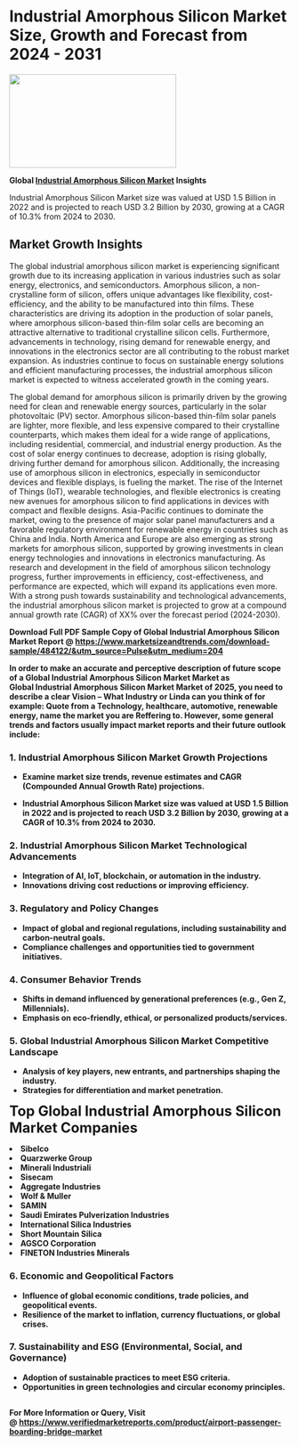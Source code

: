 <H1>Industrial Amorphous Silicon Market Size, Growth and Forecast from 2024 - 2031</H1><img class="aligncenter size-medium wp-image-584254" src="https://thirdeyenews.in/wp-content/uploads/2024/09/Global-Market-Research-300x168.jpeg" alt="" width="300" height="168" /><p><strong>Global&nbsp;<a href="https://www.marketsizeandtrends.com/download-sample/484122/&amp;utm_source=Pulse&amp;utm_medium=204">Industrial Amorphous Silicon Market</a> Insights</strong></p><p>Industrial Amorphous Silicon Market size was valued at USD 1.5 Billion in 2022 and is projected to reach USD 3.2 Billion by 2030, growing at a CAGR of 10.3% from 2024 to 2030.</p><p><h2>Market Growth Insights</h2> <p>The global industrial amorphous silicon market is experiencing significant growth due to its increasing application in various industries such as solar energy, electronics, and semiconductors. Amorphous silicon, a non-crystalline form of silicon, offers unique advantages like flexibility, cost-efficiency, and the ability to be manufactured into thin films. These characteristics are driving its adoption in the production of solar panels, where amorphous silicon-based thin-film solar cells are becoming an attractive alternative to traditional crystalline silicon cells. Furthermore, advancements in technology, rising demand for renewable energy, and innovations in the electronics sector are all contributing to the robust market expansion. As industries continue to focus on sustainable energy solutions and efficient manufacturing processes, the industrial amorphous silicon market is expected to witness accelerated growth in the coming years. </p> <p><strong></strong></p> <p>The global demand for amorphous silicon is primarily driven by the growing need for clean and renewable energy sources, particularly in the solar photovoltaic (PV) sector. Amorphous silicon-based thin-film solar panels are lighter, more flexible, and less expensive compared to their crystalline counterparts, which makes them ideal for a wide range of applications, including residential, commercial, and industrial energy production. As the cost of solar energy continues to decrease, adoption is rising globally, driving further demand for amorphous silicon. Additionally, the increasing use of amorphous silicon in electronics, especially in semiconductor devices and flexible displays, is fueling the market. The rise of the Internet of Things (IoT), wearable technologies, and flexible electronics is creating new avenues for amorphous silicon to find applications in devices with compact and flexible designs. Asia-Pacific continues to dominate the market, owing to the presence of major solar panel manufacturers and a favorable regulatory environment for renewable energy in countries such as China and India. North America and Europe are also emerging as strong markets for amorphous silicon, supported by growing investments in clean energy technologies and innovations in electronics manufacturing. As research and development in the field of amorphous silicon technology progress, further improvements in efficiency, cost-effectiveness, and performance are expected, which will expand its applications even more. With a strong push towards sustainability and technological advancements, the industrial amorphous silicon market is projected to grow at a compound annual growth rate (CAGR) of XX% over the forecast period (2024-2030).</p> <p><strong></p><p><span class=""><strong>Download Full PDF Sample Copy of Global Industrial Amorphous Silicon Market Report</strong> @ <a href="https://www.marketsizeandtrends.com/download-sample/484122/&amp;utm_source=Pulse&amp;utm_medium=204" target="_blank">https://www.marketsizeandtrends.com/download-sample/484122/&amp;utm_source=Pulse&amp;utm_medium=204</a></span></p><p>In order to make an accurate and perceptive description of future scope of a Global&nbsp;Industrial Amorphous Silicon Market Market as Global&nbsp;Industrial Amorphous Silicon Market Market of 2025, you need to describe a clear Vision &ndash; What Industry or Linda can you think of for example: Quote from a Technology, healthcare, automotive, renewable energy, name the market you are Reffering to. However, some general trends and factors usually impact market reports and their future outlook include:</p><h3>1.&nbsp;<strong>Industrial Amorphous Silicon Market Growth Projections</strong></h3><ul><li>Examine market size trends, revenue estimates and CAGR (Compounded Annual Growth Rate) projections.</li><li><p>Industrial Amorphous Silicon Market size was valued at USD 1.5 Billion in 2022 and is projected to reach USD 3.2 Billion by 2030, growing at a CAGR of 10.3% from 2024 to 2030.</p></li></ul><h3>2.&nbsp;<strong>Industrial Amorphous Silicon Market Technological Advancements</strong></h3><ul><li>Integration of AI, IoT, blockchain, or automation in the industry.</li><li>Innovations driving cost reductions or improving efficiency.</li></ul><h3>3.&nbsp;<strong>Regulatory and Policy Changes</strong></h3><ul><li>Impact of global and regional regulations, including sustainability and carbon-neutral goals.</li><li>Compliance challenges and opportunities tied to government initiatives.</li></ul><h3>4.&nbsp;<strong>Consumer Behavior Trends</strong></h3><ul><li>Shifts in demand influenced by generational preferences (e.g., Gen Z, Millennials).</li><li>Emphasis on eco-friendly, ethical, or personalized products/services.</li></ul><h3>5.&nbsp;<strong>Global Industrial Amorphous Silicon Market Competitive Landscape</strong></h3><ul><li>Analysis of key players, new entrants, and partnerships shaping the industry.</li><li>Strategies for differentiation and market penetration.</li></ul><p data-pm-slice="1 1 []"><span style="color: inherit; font-family: inherit; font-size: 25px;">Top Global Industrial Amorphous Silicon Market Companies</span></p><div class="" data-test-id=""><p><li>Sibelco</li><li> Quarzwerke Group</li><li> Minerali Industriali</li><li> Sisecam</li><li> Aggregate Industries</li><li> Wolf & Muller</li><li> SAMIN</li><li> Saudi Emirates Pulverization Industries</li><li> International Silica Industries</li><li> Short Mountain Silica</li><li> AGSCO Corporation</li><li> FINETON Industries Minerals</li></p></div><h3>6.&nbsp;<strong>Economic and Geopolitical Factors</strong></h3><ul><li>Influence of global economic conditions, trade policies, and geopolitical events.</li><li>Resilience of the market to inflation, currency fluctuations, or global crises.</li></ul><h3>7.&nbsp;<strong>Sustainability and ESG (Environmental, Social, and Governance)</strong></h3><ul><li>Adoption of sustainable practices to meet ESG criteria.</li><li>Opportunities in green technologies and circular economy principles.</li></ul><h2><strong style="font-size: 14px;">For More Information or Query, Visit @&nbsp;</strong><a style="background-color: #ffffff; font-size: 14px;" href="https://www.marketsizeandtrends.com/report/industrial-amorphous-silicon-market/" target="_blank">https://www.verifiedmarketreports.com/product/airport-passenger-boarding-bridge-market</a></h2>

